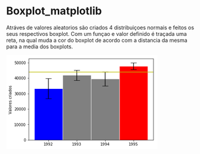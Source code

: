 # Boxplot_matplotlib

Atráves de valores aleatorios são criados 4 distribuiçoes normais e feitos os seus respectivos boxplot. Com um funçao e valor definido é traçada uma reta, na qual muda a cor do boxplot de acordo com a distancia da mesma para a media dos boxplots.

![Image of Yaktocat](https://github.com/willianmayrink/Boxplot_matplotlib/blob/master/download.png)
